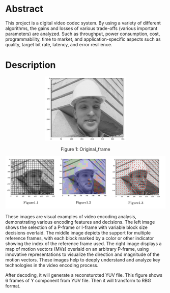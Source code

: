# Abstract

This project is a digital video codec system. By using a variety of different algorithms, the gains and losses of various trade-offs (various important parameters) are analyzed. Such as throughput, power consumption, cost, programmability, time to market, and application-specific aspects such as quality, target bit rate, latency, and error resilience.

# Description
<p align="center">
<img src="original_picture.png" alt="Image 1" width="50%">
<p align="center">Figure 1: Original_frame </p> 
</p>
<p align="center">
  <img src="figure1.png" alt="Image 1">
</p>

These images are visual examples of video encoding analysis, demonstrating various encoding features and decisions. The left image shows the selection of a P-frame or I-frame with variable block size decisions overlaid. The middle image depicts the support for multiple reference frames, with each block marked by a color or other indicator showing the index of the reference frame used. The right image displays a map of motion vectors (MVs) overlaid on an arbitrary P-frame, using innovative representations to visualize the direction and magnitude of the motion vectors. These images help to deeply understand and analyze key technologies in the video encoding process.

After decoding, it will generate a reconsturcted YUV file.  This figure shows 6 frames of Y component from YUV file. Then it will transform to RBG format.




